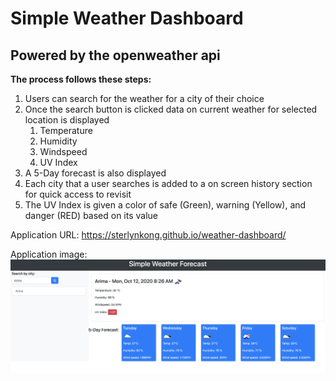 # Simple Weather Dashboard

## Powered by the openweather api

**The process follows these steps:**
1. Users can search for the weather for a city of their choice
2. Once the search button is clicked data on current weather for selected location is displayed
    1. Temperature
    2. Humidity
    3. Windspeed
    4. UV Index
3. A 5-Day forecast is also displayed
4. Each city that a user searches is added to a on screen history section for quick access to revisit
5. The UV Index is given a color of safe (Green), warning (Yellow), and danger (RED) based on its value


Application URL: https://sterlynkong.github.io/weather-dashboard/

Application image: ![weather-dashboard Screenshot](assets/images/weather-dashboard.png "weather-dashboard Screenshot")